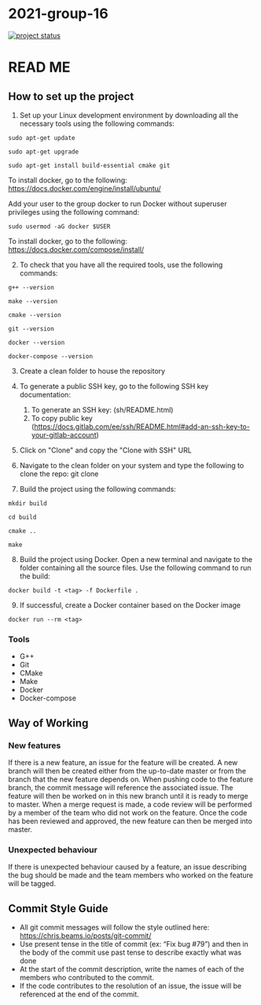 # 2021-group-16

[![project status](https://git.chalmers.se/courses/dit638/students/2021-group-16/badges/master/pipeline.svg)](https://git.chalmers.se/courses/dit638/students/2021-group-16/badges/master)

# READ ME
## How to set up the project
1. Set up your Linux development environment by downloading all the necessary tools using the following commands:

`sudo apt-get update`

`sudo apt-get upgrade`

`sudo apt-get install build-essential cmake git`

To install docker, go to the following:
https://docs.docker.com/engine/install/ubuntu/

Add your user to the group docker to run Docker without superuser privileges using the following command:

`sudo usermod -aG docker $USER `

To install docker, go to the following:
https://docs.docker.com/compose/install/

2. To check that you have all the required tools, use the following commands:

`g++ --version`

`make --version`

`cmake --version`

`git --version`

`docker --version`

`docker-compose --version`

3. Create a clean folder to house the repository
4. To generate a public SSH key, go to the following SSH key documentation:
    1. To generate an SSH key: (sh/README.html) 
    2. To copy public key (https://docs.gitlab.com/ee/ssh/README.html#add-an-ssh-key-to-your-gitlab-account)
    

5. Click on "Clone" and copy the "Clone with SSH" URL
6. Navigate to the clean folder on your system and type the following to clone the repo: git clone <your clone with SSH repo URL>

7. Build the project using the following commands: 

`mkdir build`

`cd build`

`cmake ..`

`make`

8. Build the project using Docker. Open a new terminal and navigate to the folder containing all the source files. Use the following command to run the build:

`docker build -t <tag> -f Dockerfile .`

9. If successful, create a Docker container based on the Docker image

`docker run --rm <tag> `

### Tools
* G++ 
* Git 
* CMake 
* Make 
* Docker 
* Docker-compose 

## Way of Working

### New features
If there is a new feature, an issue for the feature will be created. A new branch will then be created either from the up-to-date master or from the branch that the new feature depends on. When pushing code to the feature branch, the commit message will reference the associated issue. The feature will then be worked on in this new branch until it is ready to merge to master. When a merge request is made, a code review will be performed by a member of the team who did not work on the feature. Once the code has been reviewed and approved, the new feature can then be merged into master.

### Unexpected behaviour
If there is unexpected behaviour caused by a feature, an issue describing the bug should be made and the team members who worked on the feature will be tagged. 

## Commit Style Guide
* All git commit messages will follow the style outlined here: https://chris.beams.io/posts/git-commit/
* Use present tense in the title of commit (ex: “Fix bug #79”) and then in the body of the commit use past tense to describe exactly what was done
* At the start of the commit description, write the names of each of the members who contributed to the commit.
* If the code contributes to the resolution of an issue, the issue will be referenced at the end of the commit.

